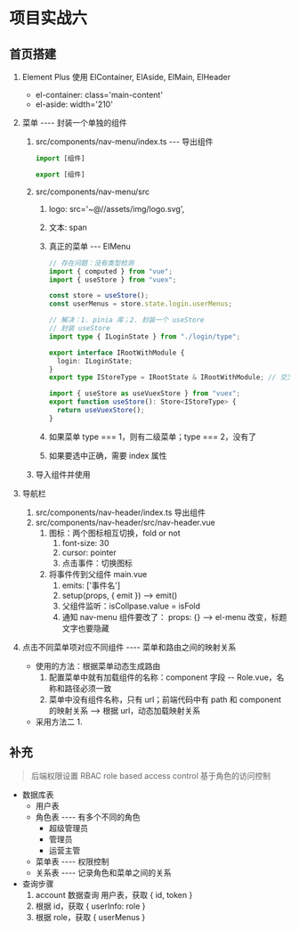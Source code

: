 <!--
 * @Author: East
 * @Date: 2021-12-03 15:57:06
 * @LastEditTime: 2021-12-04 17:50:30
 * @LastEditors: Please set LastEditors
 * @Description: 项目实战六
 * @FilePath: \forGreaterGood\vue3\36-项目实战六.md
-->

# 项目实战六

## 首页搭建

1. Element Plus 使用 ElContainer, ElAside, ElMain, ElHeader
   - el-container: class='main-content'
   - el-aside: width='210'
2. 菜单 ---- 封装一个单独的组件

   1. src/components/nav-menu/index.ts --- 导出组件

      ```ts
      import [组件]

      export [组件]
      ```

   2. src/components/nav-menu/src

      1. logo: src='~@//assets/img/logo.svg',
      2. 文本: span
      3. 真正的菜单 --- ElMenu

         ```ts
         // 存在问题：没有类型检测
         import { computed } from "vue";
         import { useStore } from "vuex";

         const store = useStore();
         const userMenus = store.state.login.userMenus;

         // 解决：1. pinia 库；2. 封装一个 useStore
         // 封装 useStore
         import type { ILoginState } from "./login/type";

         export interface IRootWithModule {
           login: ILoginState;
         }
         export type IStoreType = IRootState & IRootWithModule; // 交叉类型

         import { useStore as useVuexStore } from "vuex";
         export function useStore(): Store<IStoreType> {
           return useVuexStore();
         }
         ```

      4. 如果菜单 type === 1，则有二级菜单；type === 2，没有了
      5. 如果要选中正确，需要 index 属性

   3. 导入组件并使用

3. 导航栏
   1. src/components/nav-header/index.ts 导出组件
   2. src/components/nav-header/src/nav-header.vue
      1. 图标：两个图标相互切换，fold or not
         1. font-size: 30
         2. cursor: pointer
         3. 点击事件：切换图标
      2. 将事件传到父组件 main.vue
         1. emits: ['事件名']
         2. setup(props, { emit }) --> emit()
         3. 父组件监听：isCollpase.value = isFold
         4. 通知 nav-menu 组件要改了： props: {} --> el-menu 改变，标题文字也要隐藏
4. 点击不同菜单项对应不同组件 ---- 菜单和路由之间的映射关系
   - 使用的方法：根据菜单动态生成路由
     1. 配置菜单中就有加载组件的名称：component 字段 -- Role.vue，名称和路径必须一致
     2. 菜单中没有组件名称，只有 url；前端代码中有 path 和 component 的映射关系 --> 根据 url，动态加载映射关系
   - 采用方法二
     1.

## 补充

> 后端权限设置
> RBAC role based access control 基于角色的访问控制

- 数据库表
  - 用户表
  - 角色表 ---- 有多个不同的角色
    - 超级管理员
    - 管理员
    - 运营主管
  - 菜单表 ---- 权限控制
  - 关系表 ---- 记录角色和菜单之间的关系
- 查询步骤
  1. account 数据查询 用户表，获取 { id, token }
  2. 根据 id，获取 { userInfo: role }
  3. 根据 role，获取 { userMenus }
